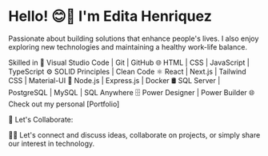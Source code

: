 # Hello! 😊👋 I'm Edita Henriquez

Passionate about building solutions that enhance people's lives.
I also enjoy exploring new technologies and maintaining a healthy work-life balance.

Skilled in
🔧 Visual Studio Code | Git | GitHub 🌐 HTML | CSS | JavaScript | TypeScript ⚙️ SOLID Principles | Clean Code ⚛️ React | Next.js | Tailwind CSS | Material-UI 🚀 Node.js | Express.js | Docker 🛢️ SQL Server | PostgreSQL | MySQL | SQL Anywhere 🗄️ Power Designer | Power Builder
🌐 Check out my personal [Portfolio]

🤝 Let's Collaborate:

💬🌟 Let's connect and discuss ideas, collaborate on projects, or simply share our interest in technology.

